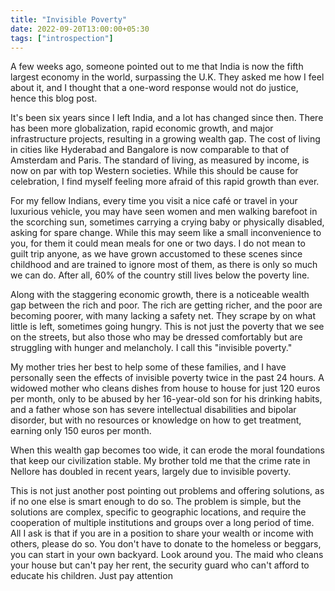 ```yaml
---
title: "Invisible Poverty"
date: 2022-09-20T13:00:00+05:30
tags: ["introspection"]
---
```


A few weeks ago, someone pointed out to me that India is now the fifth largest economy in the world, surpassing the U.K. They asked me how I feel about it, and I thought that a one-word response would not do justice, hence this blog post.

It's been six years since I left India, and a lot has changed since then. There has been more globalization, rapid economic growth, and major infrastructure projects, resulting in a growing wealth gap. The cost of living in cities like Hyderabad and Bangalore is now comparable to that of Amsterdam and Paris. The standard of living, as measured by income, is now on par with top Western societies. While this should be cause for celebration, I find myself feeling more afraid of this rapid growth than ever.

For my fellow Indians, every time you visit a nice café or travel in your luxurious vehicle, you may have seen women and men walking barefoot in the scorching sun, sometimes carrying a crying baby or physically disabled, asking for spare change. While this may seem like a small inconvenience to you, for them it could mean meals for one or two days. I do not mean to guilt trip anyone, as we have grown accustomed to these scenes since childhood and are trained to ignore most of them, as there is only so much we can do. After all, 60% of the country still lives below the poverty line.

Along with the staggering economic growth, there is a noticeable wealth gap between the rich and poor. The rich are getting richer, and the poor are becoming poorer, with many lacking a safety net. They scrape by on what little is left, sometimes going hungry. This is not just the poverty that we see on the streets, but also those who may be dressed comfortably but are struggling with hunger and melancholy. I call this "invisible poverty."

My mother tries her best to help some of these families, and I have personally seen the effects of invisible poverty twice in the past 24 hours. A widowed mother who cleans dishes from house to house for just 120 euros per month, only to be abused by her 16-year-old son for his drinking habits, and a father whose son has severe intellectual disabilities and bipolar disorder, but with no resources or knowledge on how to get treatment, earning only 150 euros per month.

When this wealth gap becomes too wide, it can erode the moral foundations that keep our civilization stable. My brother told me that the crime rate in Nellore has doubled in recent years, largely due to invisible poverty.

This is not just another post pointing out problems and offering solutions, as if no one else is smart enough to do so. The problem is simple, but the solutions are complex, specific to geographic locations, and require the cooperation of multiple institutions and groups over a long period of time. All I ask is that if you are in a position to share your wealth or income with others, please do so. You don't have to donate to the homeless or beggars, you can start in your own backyard. Look around you. The maid who cleans your house but can't pay her rent, the security guard who can't afford to educate his children. Just pay attention
